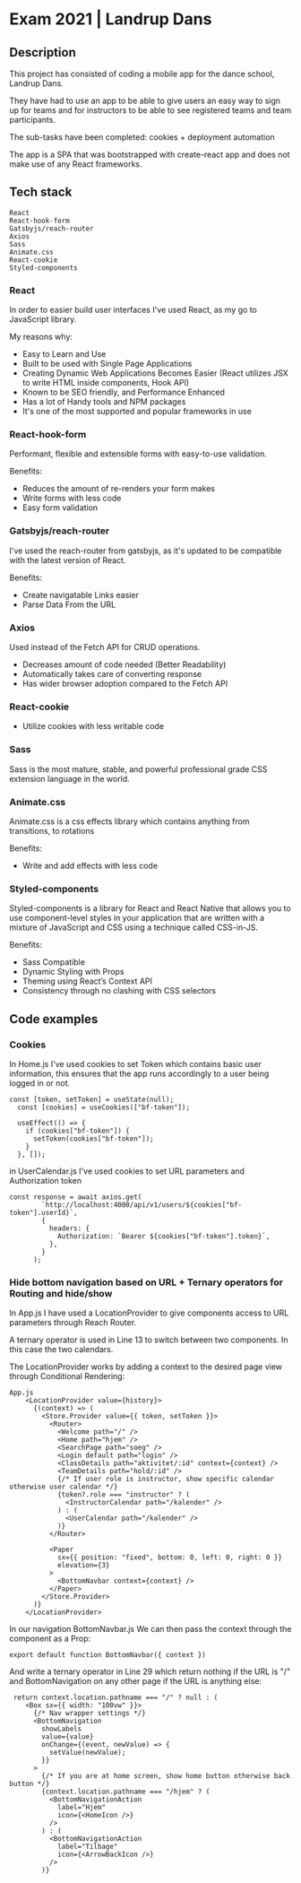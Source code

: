# Exam 2021 | Landrup Dans

## Description

This project has consisted of coding a mobile app for the dance school, Landrup Dans.

They have had to use an app to be able to give users an easy way to sign up for teams and for instructors to be able to see registered teams and team participants.

The sub-tasks have been completed: cookies + deployment automation

The app is a SPA that was bootstrapped with create-react app and does not make use of any React frameworks.


## Tech stack

```
React
React-hook-form
Gatsbyjs/reach-router
Axios
Sass
Animate.css
React-cookie
Styled-components
```

### React

In order to easier build user interfaces I've used React, as my go to JavaScript library.

My reasons why:

- Easy to Learn and Use
- Built to be used with Single Page Applications
- Creating Dynamic Web Applications Becomes Easier
  (React utilizes JSX to write HTML inside components, Hook API)
- Known to be SEO friendly, and Performance Enhanced
- Has a lot of Handy tools and NPM packages
- It's one of the most supported and popular frameworks in use

### React-hook-form

Performant, flexible and extensible forms with easy-to-use validation.

Benefits:

- Reduces the amount of re-renders your form makes
- Write forms with less code
- Easy form validation

### Gatsbyjs/reach-router

I've used the reach-router from gatsbyjs, as it's updated to be compatible with the latest version of React.

Benefits:

- Create navigatable Links easier
- Parse Data From the URL

### Axios

Used instead of the Fetch API for CRUD operations.

- Decreases amount of code needed (Better Readability)
- Automatically takes care of converting response
- Has wider browser adoption compared to the Fetch API

### React-cookie

- Utilize cookies with less writable code

### Sass

Sass is the most mature, stable, and powerful professional grade CSS extension language in the world.

### Animate.css

Animate.css is a css effects library which contains anything from transitions, to rotations

Benefits:

- Write and add effects with less code

### Styled-components

Styled-components is a library for React and React Native that allows you to use component-level styles in your application that are written with a mixture of JavaScript and CSS using a technique called CSS-in-JS.

Benefits:

- Sass Compatible
- Dynamic Styling with Props
- Theming using React’s Context API
- Consistency through no clashing with CSS selectors

## Code examples

### Cookies

In Home.js I've used cookies to set Token which contains basic user information, this ensures that the app runs accordingly to a user being logged in or not.

```react
const [token, setToken] = useState(null);
  const [cookies] = useCookies(["bf-token"]);

  useEffect(() => {
    if (cookies["bf-token"]) {
      setToken(cookies["bf-token"]);
    }
  }, []);
```

in UserCalendar.js I've used cookies to set URL parameters and Authorization token

```react
const response = await axios.get(
        `http://localhost:4000/api/v1/users/${cookies["bf-token"].userId}`,
        {
          headers: {
            Authorization: `Bearer ${cookies["bf-token"].token}`,
          },
        }
      );
```

### Hide bottom navigation based on URL + Ternary operators for Routing and hide/show

In App.js I have used a LocationProvider to give components access to URL parameters through Reach Router.

A ternary operator is used in Line 13 to switch between two components. In this case the two calendars.

The LocationProvider works by adding a context to the desired page view through Conditional Rendering:

```react
App.js
    <LocationProvider value={history}>
      {(context) => (
        <Store.Provider value={{ token, setToken }}>
          <Router>
            <Welcome path="/" />
            <Home path="hjem" />
            <SearchPage path="soeg" />
            <Login default path="login" />
            <ClassDetails path="aktivitet/:id" context={context} />
            <TeamDetails path="hold/:id" />
            {/* If user role is instructor, show specific calendar otherwise user calendar */}
            {token?.role === "instructor" ? (
              <InstructorCalendar path="/kalender" />
            ) : (
              <UserCalendar path="/kalender" />
            )}
          </Router>

          <Paper
            sx={{ position: "fixed", bottom: 0, left: 0, right: 0 }}
            elevation={3}
          >
            <BottomNavbar context={context} />
          </Paper>
        </Store.Provider>
      )}
    </LocationProvider>
```

In our navigation BottomNavbar.js
We can then pass the context through the component as a Prop:

```react
export default function BottomNavbar({ context })
```

And write a ternary operator in Line 29 which return nothing if the URL is "/" and BottomNavigation on any other page if the URL is anything else:

```react
 return context.location.pathname === "/" ? null : (
    <Box sx={{ width: "100vw" }}>
      {/* Nav wrapper settings */}
      <BottomNavigation
        showLabels
        value={value}
        onChange={(event, newValue) => {
          setValue(newValue);
        }}
      >
        {/* If you are at home screen, show home button otherwise back button */}
        {context.location.pathname === "/hjem" ? (
          <BottomNavigationAction
            label="Hjem"
            icon={<HomeIcon />}
          />
        ) : (
          <BottomNavigationAction
            label="Tilbage"
            icon={<ArrowBackIcon />}
          />
        )}
```
